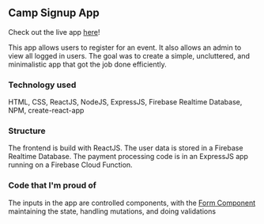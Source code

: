  ## Camp Signup App
Check out the live app [here](https://flamboyant-snyder-919255.netlify.com/)!

This app allows users to register for an event. It also allows an admin to view all logged in users. The goal was to create a simple, uncluttered, and minimalistic app that got the job done efficiently.

### Technology used

HTML, CSS, ReactJS, NodeJS, ExpressJS, Firebase Realtime Database, NPM, create-react-app

### Structure

The frontend is build with ReactJS. The user data is stored in a Firebase Realtime Database. The payment processing code is in an ExpressJS app running on a Firebase Cloud Function.

### Code that I'm proud of
The inputs in the app are controlled components, with the [Form Component](https://github.com/markstepchin/camp_signup_3.0/blob/master/src/Forms/Form.js) maintaining the state, handling mutations, and doing validations